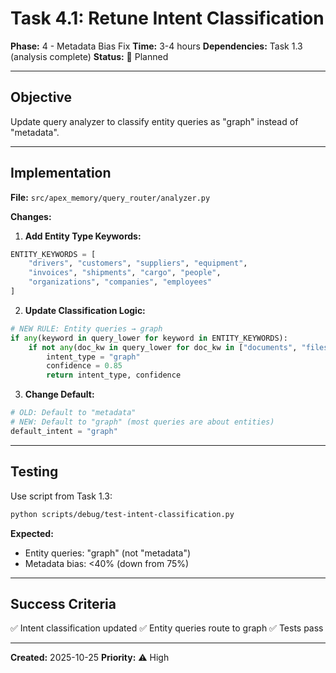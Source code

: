 # Task 4.1: Retune Intent Classification

**Phase:** 4 - Metadata Bias Fix
**Time:** 3-4 hours
**Dependencies:** Task 1.3 (analysis complete)
**Status:** 📝 Planned

---

## Objective

Update query analyzer to classify entity queries as "graph" instead of "metadata".

---

## Implementation

**File:** `src/apex_memory/query_router/analyzer.py`

**Changes:**

1. **Add Entity Type Keywords:**
```python
ENTITY_KEYWORDS = [
    "drivers", "customers", "suppliers", "equipment",
    "invoices", "shipments", "cargo", "people",
    "organizations", "companies", "employees"
]
```

2. **Update Classification Logic:**
```python
# NEW RULE: Entity queries → graph
if any(keyword in query_lower for keyword in ENTITY_KEYWORDS):
    if not any(doc_kw in query_lower for doc_kw in ["documents", "files", "PDFs"]):
        intent_type = "graph"
        confidence = 0.85
        return intent_type, confidence
```

3. **Change Default:**
```python
# OLD: Default to "metadata"
# NEW: Default to "graph" (most queries are about entities)
default_intent = "graph"
```

---

## Testing

Use script from Task 1.3:
```bash
python scripts/debug/test-intent-classification.py
```

**Expected:**
- Entity queries: "graph" (not "metadata")
- Metadata bias: <40% (down from 75%)

---

## Success Criteria

✅ Intent classification updated
✅ Entity queries route to graph
✅ Tests pass

---

**Created:** 2025-10-25
**Priority:** ⚠️ High
